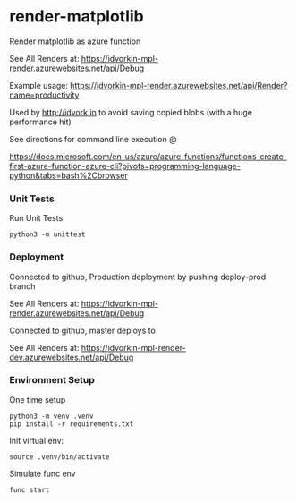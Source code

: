 # render-matplotlib

Render matplotlib as azure function

See All Renders at: https://idvorkin-mpl-render.azurewebsites.net/api/Debug

Example usage:  https://idvorkin-mpl-render.azurewebsites.net/api/Render?name=productivity

Used by http://idvork.in to avoid saving copied blobs (with a huge performance hit)

See directions for command line execution @

https://docs.microsoft.com/en-us/azure/azure-functions/functions-create-first-azure-function-azure-cli?pivots=programming-language-python&tabs=bash%2Cbrowser



### Unit Tests

Run Unit Tests

    python3 -m unittest

### Deployment

Connected to github, Production deployment by pushing deploy-prod branch

See All Renders at: https://idvorkin-mpl-render.azurewebsites.net/api/Debug

Connected to github, master deploys to

See All Renders at: https://idvorkin-mpl-render-dev.azurewebsites.net/api/Debug

### Environment Setup

One time setup

    python3 -m venv .venv
    pip install -r requirements.txt

Init virtual env:

    source .venv/bin/activate


Simulate func env

    func start
